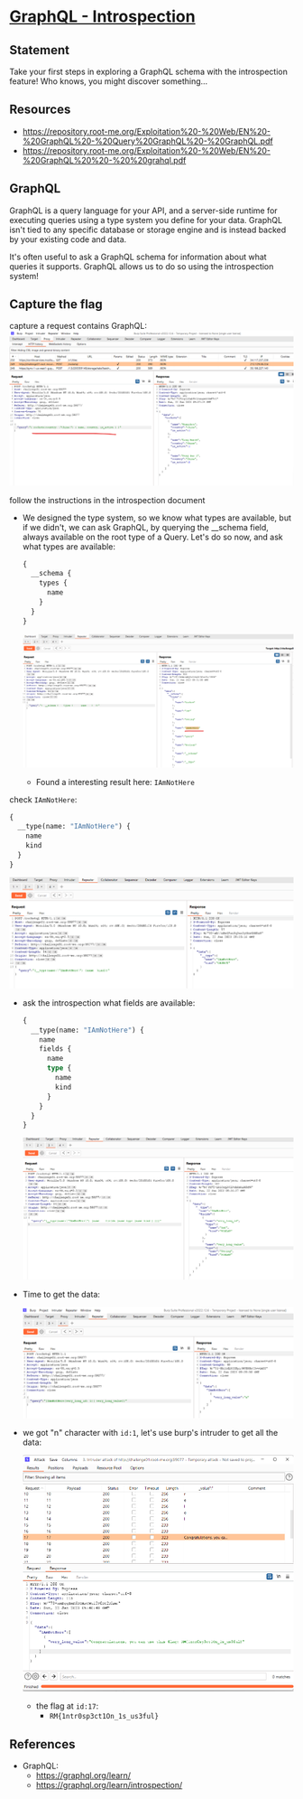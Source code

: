 # [GraphQL - Introspection](https://www.root-me.org/en/Challenges/Web-Server/GraphQL-Introspection)

## Statement

Take your first steps in exploring a GraphQL schema with the introspection feature!
Who knows, you might discover something...

## Resources

- <https://repository.root-me.org/Exploitation%20-%20Web/EN%20-%20GraphQL%20-%20Query%20GraphQL%20-%20GraphQL.pdf>
- <https://repository.root-me.org/Exploitation%20-%20Web/EN%20-%20GraphQL%20%20-%20%20grahql.pdf>

## GraphQL

GraphQL is a query language for your API, and a server-side runtime for executing queries using a type system you define for your data. GraphQL isn't tied to any specific database or storage engine and is instead backed by your existing code and data.

It's often useful to ask a GraphQL schema for information about what queries it supports. GraphQL allows us to do so using the introspection system!

## Capture the flag

capture a request contains GraphQL:
![1.png](./image/GraphQL%20-%20Introspection%201.png)

follow the instructions in the introspection document

- We designed the type system, so we know what types are available, but if we didn't, we can ask GraphQL, by querying the __schema field, always available on the root type of a Query. Let's do so now, and ask what types are available:

  ```graphql
  {
    __schema {
      types {
        name
      }
    }
  }
  ```

  ![2.png](./image/GraphQL%20-%20Introspection%202.png)
  - Found a interesting result here: `IAmNotHere`

check `IAmNotHere`:

  ```graphql
  {
    __type(name: "IAmNotHere") {
      name
      kind
    }
  }
  ```

  ![3.png](./image/GraphQL%20-%20Introspection%203.png)

- ask the introspection what fields are available:

  ```graphql
  {
    __type(name: "IAmNotHere") {
      name
      fields {
        name
        type {
          name
          kind
        }
      }
    }
  }
  ```

  ![4.png](./image/GraphQL%20-%20Introspection%204.png)
- Time to get the data:

  ![6.png](./image/GraphQL%20-%20Introspection%206.png)
- we got "n" character with `id:1`, let's use burp's intruder to get all the data:

  ![7.png](./image/GraphQL%20-%20Introspection%207.png)
  - the flag at `id:17`:
    - `RM{1ntr0sp3ct1On_1s_us3ful}`

## References

- GraphQL:
  - <https://graphql.org/learn/>
  - <https://graphql.org/learn/introspection/>

